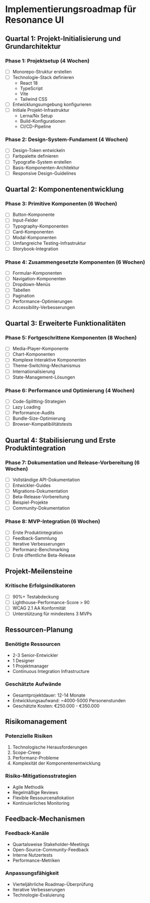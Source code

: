 # Implementierungsroadmap für Resonance UI

## Quartal 1: Projekt-Initialisierung und Grundarchitektur

### Phase 1: Projektsetup (4 Wochen)
- [ ] Monorepo-Struktur erstellen
- [ ] Technologie-Stack definieren
  - React 18
  - TypeScript
  - Vite
  - Tailwind CSS
- [ ] Entwicklungsumgebung konfigurieren
- [ ] Initiale Projekt-Infrastruktur
  - Lerna/Nx Setup
  - Build-Konfigurationen
  - CI/CD-Pipeline

### Phase 2: Design-System-Fundament (4 Wochen)
- [ ] Design-Token entwickeln
- [ ] Farbpalette definieren
- [ ] Typografie-System erstellen
- [ ] Basis-Komponenten-Architektur
- [ ] Responsive Design-Guidelines

## Quartal 2: Komponentenentwicklung

### Phase 3: Primitive Komponenten (6 Wochen)
- [ ] Button-Komponente
- [ ] Input-Felder
- [ ] Typography-Komponenten
- [ ] Card-Komponenten
- [ ] Modal-Komponenten
- [ ] Umfangreiche Testing-Infrastruktur
- [ ] Storybook-Integration

### Phase 4: Zusammengesetzte Komponenten (6 Wochen)
- [ ] Formular-Komponenten
- [ ] Navigation-Komponenten
- [ ] Dropdown-Menüs
- [ ] Tabellen
- [ ] Pagination
- [ ] Performance-Optimierungen
- [ ] Accessibility-Verbesserungen

## Quartal 3: Erweiterte Funktionalitäten

### Phase 5: Fortgeschrittene Komponenten (8 Wochen)
- [ ] Media-Player-Komponente
- [ ] Chart-Komponenten
- [ ] Komplexe Interaktive Komponenten
- [ ] Theme-Switching-Mechanismus
- [ ] Internationalisierung
- [ ] State-Management-Lösungen

### Phase 6: Performance und Optimierung (4 Wochen)
- [ ] Code-Splitting-Strategien
- [ ] Lazy Loading
- [ ] Performance-Audits
- [ ] Bundle-Size-Optimierung
- [ ] Browser-Kompatibilitätstests

## Quartal 4: Stabilisierung und Erste Produktintegration

### Phase 7: Dokumentation und Release-Vorbereitung (6 Wochen)
- [ ] Vollständige API-Dokumentation
- [ ] Entwickler-Guides
- [ ] Migrations-Dokumentation
- [ ] Beta-Release-Vorbereitung
- [ ] Beispiel-Projekte
- [ ] Community-Dokumentation

### Phase 8: MVP-Integration (6 Wochen)
- [ ] Erste Produktintegration
- [ ] Feedback-Sammlung
- [ ] Iterative Verbesserungen
- [ ] Performanz-Benchmarking
- [ ] Erste öffentliche Beta-Release

## Projekt-Meilensteine

### Kritische Erfolgsindikatoren
- [ ] 90%+ Testabdeckung
- [ ] Lighthouse-Performance-Score > 90
- [ ] WCAG 2.1 AA Konformität
- [ ] Unterstützung für mindestens 3 MVPs

## Ressourcen-Planung

### Benötigte Ressourcen
- 2-3 Senior-Entwickler
- 1 Designer
- 1 Projektmanager
- Continuous Integration Infrastructure

### Geschätzte Aufwände
- Gesamtprojektdauer: 12-14 Monate
- Entwicklungsaufwand: ~4000-5000 Personenstunden
- Geschätzte Kosten: €250.000 - €350.000

## Risikomanagement

### Potenzielle Risiken
1. Technologische Herausforderungen
2. Scope-Creep
3. Performanz-Probleme
4. Komplexität der Komponentenentwicklung

### Risiko-Mitigationsstrategien
- Agile Methodik
- Regelmäßige Reviews
- Flexible Ressourcenallokation
- Kontinuierliches Monitoring

## Feedback-Mechanismen

### Feedback-Kanäle
- Quartalsweise Stakeholder-Meetings
- Open-Source-Community-Feedback
- Interne Nutzertests
- Performance-Metriken

### Anpassungsfähigkeit
- Vierteljährliche Roadmap-Überprüfung
- Iterative Verbesserungen
- Technologie-Evaluierung